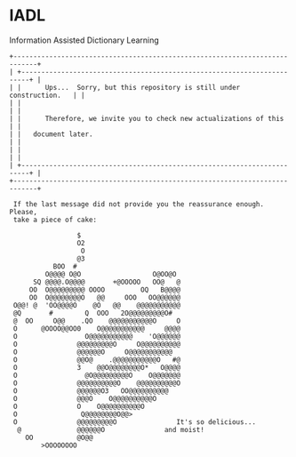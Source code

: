 # IADL
Information Assisted Dictionary Learning

    +----------------------------------------------------------------------------+
    | +------------------------------------------------------------------------+ |    
    | |      Ups...  Sorry, but this repository is still under construction.   | |
    | |                                                                        | |
    | |      Therefore, we invite you to check new actualizations of this      | |
    | |   document later.                                                      | |
    | |                                                                        | |
    | +------------------------------------------------------------------------+ |
    +----------------------------------------------------------------------------+
  
     If the last message did not provide you the reassurance enough. Please,
     take a piece of cake:

	                 $                          
	                 O2                         
	                  O                         
	                 @3                         
	           BOO  #                           
	         O@@@@ O@O                  O@OO@O  
	      SQ @@@@.O@@@@       +@OOOOO   OO@   @ 
	     OO  O@@@@@@@@@ OOOO         OQ   B@@@@ 
	     OO  O@@@@@@@@O   @@     OOO   OO@@@@@@ 
	 O@@! @  'OO@@@@O    @O   @@    @@@@@@@@@@@ 
	 @Q       #        Q  OOO   2O@@@@@@@@@O#   
	 @  OO     O@@    .QO    @@@@@@@@@@@O     O 
	 O      @OOOO@@OO0    O@@@@@@@@@@@     @@@@ 
	 O                 O@@@@@@@@@@@    'O@@@@@@ 
	 O               @@@@@@@@@O     O@@@@@@@@@@ 
	 O               @@@@@@O     O@@@@@@@@@@@   
	 O               @@O@    .@@@@@@@@@@@O   #@ 
	 O               3    @@O@@@@@@@@O*   O@@@@ 
	 O                 @O@@@@@@@@@O    O@@@@@@@ 
	 O               @@@@@@@@@@O    @@@@@@@@@@O 
	 O               @@@@@@O3   OO@@@@@@@@@@    
	 O               @@@O    O@@@@@@@@@@O       
	 O               O    O@@@@@@@@@@O          
	 O                Q@@@@@@@@O@@>             
	 O               @@@@@@@@@O               It's so delicious...         
	  @              @@@@@@O               and moist! 
	    OO           @O@@                       
	        >OOOOOOOO 
